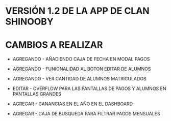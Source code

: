 # VERSIÓN 1.2 DE LA APP DE CLAN SHINOOBY

# CAMBIOS A REALIZAR
- AGREGANDO - AÑADIENDO CAJA DE FECHA EN MODAL PAGOS

- AGREGANDO - FUNIONALIDAD AL BOTON EDITAR DE ALUMNOS

- AGREGANDO - VER CANTIDAD DE ALUMNOS MATRICULADOS

- EDITAR - OVERFLOW PARA LAS PANTALLAS DE PAGOS Y ALUMNOS EN PANTALLAS GRANDES

- AGREGAR - GANANCIAS EN EL AÑO EN EL DASHBOARD 

- AGREGAR - CAJA DE BUSQUEDA PARA FILTRAR PAGOS MENSUALES
